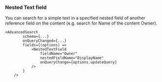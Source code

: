 ### Nested Text field

You can search for a simple text in a specified nested field of another reference field on the content (e.g. search for Name of the content Owner).

```tsx
<AdvancedSearch
        schema={...}
        onQueryChanged={...}
        fields={(options) =>
            <NestedTextField
                fieldName="Owner"
                nestedFieldName="DisplayName"
                onQueryChange={options.updateQuery}
            />
        }
    />
```